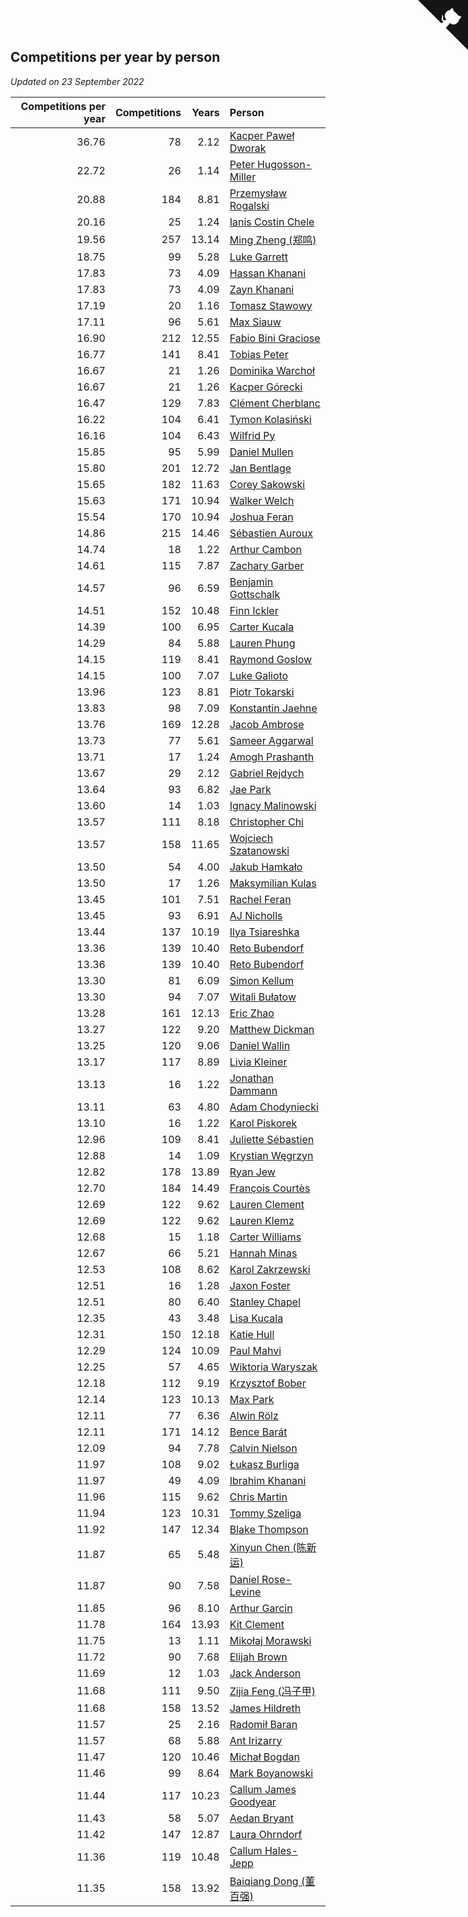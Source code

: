 ## Competitions per year by person

*Updated on 23 September 2022*

| Competitions per year | Competitions | Years | Person |
| ---: | ---: | ---: | :--- |
| 36.76 | 78 | 2.12 | [Kacper Paweł Dworak](https://www.worldcubeassociation.org/persons/2020DWOR01) |
| 22.72 | 26 | 1.14 | [Peter Hugosson-Miller](https://www.worldcubeassociation.org/persons/2021HUGO01) |
| 20.88 | 184 | 8.81 | [Przemysław Rogalski](https://www.worldcubeassociation.org/persons/2013ROGA02) |
| 20.16 | 25 | 1.24 | [Ianis Costin Chele](https://www.worldcubeassociation.org/persons/2021CHEL01) |
| 19.56 | 257 | 13.14 | [Ming Zheng (郑鸣)](https://www.worldcubeassociation.org/persons/2009ZHEN11) |
| 18.75 | 99 | 5.28 | [Luke Garrett](https://www.worldcubeassociation.org/persons/2017GARR05) |
| 17.83 | 73 | 4.09 | [Hassan Khanani](https://www.worldcubeassociation.org/persons/2018KHAN26) |
| 17.83 | 73 | 4.09 | [Zayn Khanani](https://www.worldcubeassociation.org/persons/2018KHAN28) |
| 17.19 | 20 | 1.16 | [Tomasz Stawowy](https://www.worldcubeassociation.org/persons/2021STAW01) |
| 17.11 | 96 | 5.61 | [Max Siauw](https://www.worldcubeassociation.org/persons/2017SIAU02) |
| 16.90 | 212 | 12.55 | [Fabio Bini Graciose](https://www.worldcubeassociation.org/persons/2010GRAC02) |
| 16.77 | 141 | 8.41 | [Tobias Peter](https://www.worldcubeassociation.org/persons/2014PETE03) |
| 16.67 | 21 | 1.26 | [Dominika Warchoł](https://www.worldcubeassociation.org/persons/2021WARC01) |
| 16.67 | 21 | 1.26 | [Kacper Górecki](https://www.worldcubeassociation.org/persons/2021GORE01) |
| 16.47 | 129 | 7.83 | [Clément Cherblanc](https://www.worldcubeassociation.org/persons/2014CHER05) |
| 16.22 | 104 | 6.41 | [Tymon Kolasiński](https://www.worldcubeassociation.org/persons/2016KOLA02) |
| 16.16 | 104 | 6.43 | [Wilfrid Py](https://www.worldcubeassociation.org/persons/2016PYWI01) |
| 15.85 | 95 | 5.99 | [Daniel Mullen](https://www.worldcubeassociation.org/persons/2016MULL04) |
| 15.80 | 201 | 12.72 | [Jan Bentlage](https://www.worldcubeassociation.org/persons/2010BENT01) |
| 15.65 | 182 | 11.63 | [Corey Sakowski](https://www.worldcubeassociation.org/persons/2011SAKO01) |
| 15.63 | 171 | 10.94 | [Walker Welch](https://www.worldcubeassociation.org/persons/2011WELC01) |
| 15.54 | 170 | 10.94 | [Joshua Feran](https://www.worldcubeassociation.org/persons/2011FERA01) |
| 14.86 | 215 | 14.46 | [Sébastien Auroux](https://www.worldcubeassociation.org/persons/2008AURO01) |
| 14.74 | 18 | 1.22 | [Arthur Cambon](https://www.worldcubeassociation.org/persons/2021CAMB01) |
| 14.61 | 115 | 7.87 | [Zachary Garber](https://www.worldcubeassociation.org/persons/2014GARB01) |
| 14.57 | 96 | 6.59 | [Benjamin Gottschalk](https://www.worldcubeassociation.org/persons/2016GOTT01) |
| 14.51 | 152 | 10.48 | [Finn Ickler](https://www.worldcubeassociation.org/persons/2012ICKL01) |
| 14.39 | 100 | 6.95 | [Carter Kucala](https://www.worldcubeassociation.org/persons/2015KUCA01) |
| 14.29 | 84 | 5.88 | [Lauren Phung](https://www.worldcubeassociation.org/persons/2016PHUN02) |
| 14.15 | 119 | 8.41 | [Raymond Goslow](https://www.worldcubeassociation.org/persons/2014GOSL01) |
| 14.15 | 100 | 7.07 | [Luke Galioto](https://www.worldcubeassociation.org/persons/2015GALI02) |
| 13.96 | 123 | 8.81 | [Piotr Tokarski](https://www.worldcubeassociation.org/persons/2013TOKA01) |
| 13.83 | 98 | 7.09 | [Konstantin Jaehne](https://www.worldcubeassociation.org/persons/2015JAEH01) |
| 13.76 | 169 | 12.28 | [Jacob Ambrose](https://www.worldcubeassociation.org/persons/2010AMBR01) |
| 13.73 | 77 | 5.61 | [Sameer Aggarwal](https://www.worldcubeassociation.org/persons/2017AGGA01) |
| 13.71 | 17 | 1.24 | [Amogh Prashanth](https://www.worldcubeassociation.org/persons/2021PRAS01) |
| 13.67 | 29 | 2.12 | [Gabriel Rejdych](https://www.worldcubeassociation.org/persons/2020REJD01) |
| 13.64 | 93 | 6.82 | [Jae Park](https://www.worldcubeassociation.org/persons/2015PARK24) |
| 13.60 | 14 | 1.03 | [Ignacy Malinowski](https://www.worldcubeassociation.org/persons/2021MALI02) |
| 13.57 | 111 | 8.18 | [Christopher Chi](https://www.worldcubeassociation.org/persons/2014CHIC01) |
| 13.57 | 158 | 11.65 | [Wojciech Szatanowski](https://www.worldcubeassociation.org/persons/2011SZAT01) |
| 13.50 | 54 | 4.00 | [Jakub Hamkało](https://www.worldcubeassociation.org/persons/2018HAMK01) |
| 13.50 | 17 | 1.26 | [Maksymilian Kulas](https://www.worldcubeassociation.org/persons/2021KULA02) |
| 13.45 | 101 | 7.51 | [Rachel Feran](https://www.worldcubeassociation.org/persons/2015FERA01) |
| 13.45 | 93 | 6.91 | [AJ Nicholls](https://www.worldcubeassociation.org/persons/2015NICH04) |
| 13.44 | 137 | 10.19 | [Ilya Tsiareshka](https://www.worldcubeassociation.org/persons/2012TERE01) |
| 13.36 | 139 | 10.40 | [Reto Bubendorf](https://www.worldcubeassociation.org/persons/2012BUBE01) |
| 13.36 | 139 | 10.40 | [Reto Bubendorf](https://www.worldcubeassociation.org/persons/2012BUBE01) |
| 13.30 | 81 | 6.09 | [Simon Kellum](https://www.worldcubeassociation.org/persons/2016KELL12) |
| 13.30 | 94 | 7.07 | [Witali Bułatow](https://www.worldcubeassociation.org/persons/2015BUAT01) |
| 13.28 | 161 | 12.13 | [Eric Zhao](https://www.worldcubeassociation.org/persons/2010ZHAO19) |
| 13.27 | 122 | 9.20 | [Matthew Dickman](https://www.worldcubeassociation.org/persons/2013DICK01) |
| 13.25 | 120 | 9.06 | [Daniel Wallin](https://www.worldcubeassociation.org/persons/2013WALL03) |
| 13.17 | 117 | 8.89 | [Livia Kleiner](https://www.worldcubeassociation.org/persons/2013KLEI03) |
| 13.13 | 16 | 1.22 | [Jonathan Dammann](https://www.worldcubeassociation.org/persons/2021DAMM01) |
| 13.11 | 63 | 4.80 | [Adam Chodyniecki](https://www.worldcubeassociation.org/persons/2017CHOD02) |
| 13.10 | 16 | 1.22 | [Karol Piskorek](https://www.worldcubeassociation.org/persons/2021PISK01) |
| 12.96 | 109 | 8.41 | [Juliette Sébastien](https://www.worldcubeassociation.org/persons/2014SEBA01) |
| 12.88 | 14 | 1.09 | [Krystian Węgrzyn](https://www.worldcubeassociation.org/persons/2021WEGR01) |
| 12.82 | 178 | 13.89 | [Ryan Jew](https://www.worldcubeassociation.org/persons/2008JEWR01) |
| 12.70 | 184 | 14.49 | [François Courtès](https://www.worldcubeassociation.org/persons/2008COUR01) |
| 12.69 | 122 | 9.62 | [Lauren Clement](https://www.worldcubeassociation.org/persons/2013KLEM01) |
| 12.69 | 122 | 9.62 | [Lauren Klemz](https://www.worldcubeassociation.org/persons/2013KLEM01) |
| 12.68 | 15 | 1.18 | [Carter Williams](https://www.worldcubeassociation.org/persons/2021WILL06) |
| 12.67 | 66 | 5.21 | [Hannah Minas](https://www.worldcubeassociation.org/persons/2017MINA04) |
| 12.53 | 108 | 8.62 | [Karol Zakrzewski](https://www.worldcubeassociation.org/persons/2014ZAKR01) |
| 12.51 | 16 | 1.28 | [Jaxon Foster](https://www.worldcubeassociation.org/persons/2021FOST01) |
| 12.51 | 80 | 6.40 | [Stanley Chapel](https://www.worldcubeassociation.org/persons/2016CHAP04) |
| 12.35 | 43 | 3.48 | [Lisa Kucala](https://www.worldcubeassociation.org/persons/2019KUCA01) |
| 12.31 | 150 | 12.18 | [Katie Hull](https://www.worldcubeassociation.org/persons/2010HULL01) |
| 12.29 | 124 | 10.09 | [Paul Mahvi](https://www.worldcubeassociation.org/persons/2012MAHV01) |
| 12.25 | 57 | 4.65 | [Wiktoria Waryszak](https://www.worldcubeassociation.org/persons/2018WARY01) |
| 12.18 | 112 | 9.19 | [Krzysztof Bober](https://www.worldcubeassociation.org/persons/2013BOBE01) |
| 12.14 | 123 | 10.13 | [Max Park](https://www.worldcubeassociation.org/persons/2012PARK03) |
| 12.11 | 77 | 6.36 | [Alwin Rölz](https://www.worldcubeassociation.org/persons/2016ROLZ01) |
| 12.11 | 171 | 14.12 | [Bence Barát](https://www.worldcubeassociation.org/persons/2008BARA01) |
| 12.09 | 94 | 7.78 | [Calvin Nielson](https://www.worldcubeassociation.org/persons/2014NIEL03) |
| 11.97 | 108 | 9.02 | [Łukasz Burliga](https://www.worldcubeassociation.org/persons/2013BURL01) |
| 11.97 | 49 | 4.09 | [Ibrahim Khanani](https://www.worldcubeassociation.org/persons/2018KHAN27) |
| 11.96 | 115 | 9.62 | [Chris Martin](https://www.worldcubeassociation.org/persons/2013MART03) |
| 11.94 | 123 | 10.31 | [Tommy Szeliga](https://www.worldcubeassociation.org/persons/2012SZEL01) |
| 11.92 | 147 | 12.34 | [Blake Thompson](https://www.worldcubeassociation.org/persons/2010THOM03) |
| 11.87 | 65 | 5.48 | [Xinyun Chen (陈新运)](https://www.worldcubeassociation.org/persons/2017CHEN36) |
| 11.87 | 90 | 7.58 | [Daniel Rose-Levine](https://www.worldcubeassociation.org/persons/2015ROSE01) |
| 11.85 | 96 | 8.10 | [Arthur Garcin](https://www.worldcubeassociation.org/persons/2014GARC27) |
| 11.78 | 164 | 13.93 | [Kit Clement](https://www.worldcubeassociation.org/persons/2008CLEM01) |
| 11.75 | 13 | 1.11 | [Mikołaj Morawski](https://www.worldcubeassociation.org/persons/2021MORA01) |
| 11.72 | 90 | 7.68 | [Elijah Brown](https://www.worldcubeassociation.org/persons/2015BROW03) |
| 11.69 | 12 | 1.03 | [Jack Anderson](https://www.worldcubeassociation.org/persons/2021ANDE05) |
| 11.68 | 111 | 9.50 | [Zijia Feng (冯子甲)](https://www.worldcubeassociation.org/persons/2013FENG02) |
| 11.68 | 158 | 13.52 | [James Hildreth](https://www.worldcubeassociation.org/persons/2009HILD01) |
| 11.57 | 25 | 2.16 | [Radomił Baran](https://www.worldcubeassociation.org/persons/2020BARA02) |
| 11.57 | 68 | 5.88 | [Ant Irizarry](https://www.worldcubeassociation.org/persons/2016IRIZ02) |
| 11.47 | 120 | 10.46 | [Michał Bogdan](https://www.worldcubeassociation.org/persons/2012BOGD01) |
| 11.46 | 99 | 8.64 | [Mark Boyanowski](https://www.worldcubeassociation.org/persons/2014BOYA01) |
| 11.44 | 117 | 10.23 | [Callum James Goodyear](https://www.worldcubeassociation.org/persons/2012GOOD02) |
| 11.43 | 58 | 5.07 | [Aedan Bryant](https://www.worldcubeassociation.org/persons/2017BRYA06) |
| 11.42 | 147 | 12.87 | [Laura Ohrndorf](https://www.worldcubeassociation.org/persons/2009OHRN01) |
| 11.36 | 119 | 10.48 | [Callum Hales-Jepp](https://www.worldcubeassociation.org/persons/2012HALE01) |
| 11.35 | 158 | 13.92 | [Baiqiang Dong (董百强)](https://www.worldcubeassociation.org/persons/2008DONG06) |


<a href="https://github.com/jonatanklosko/wca_statistics" class="github-corner" aria-label="View source on Github"><svg width="80" height="80" viewBox="0 0 250 250" style="fill:#151513; color:#fff; position: absolute; top: 0; border: 0; right: 0;" aria-hidden="true"><path d="M0,0 L115,115 L130,115 L142,142 L250,250 L250,0 Z"></path><path d="M128.3,109.0 C113.8,99.7 119.0,89.6 119.0,89.6 C122.0,82.7 120.5,78.6 120.5,78.6 C119.2,72.0 123.4,76.3 123.4,76.3 C127.3,80.9 125.5,87.3 125.5,87.3 C122.9,97.6 130.6,101.9 134.4,103.2" fill="currentColor" style="transform-origin: 130px 106px;" class="octo-arm"></path><path d="M115.0,115.0 C114.9,115.1 118.7,116.5 119.8,115.4 L133.7,101.6 C136.9,99.2 139.9,98.4 142.2,98.6 C133.8,88.0 127.5,74.4 143.8,58.0 C148.5,53.4 154.0,51.2 159.7,51.0 C160.3,49.4 163.2,43.6 171.4,40.1 C171.4,40.1 176.1,42.5 178.8,56.2 C183.1,58.6 187.2,61.8 190.9,65.4 C194.5,69.0 197.7,73.2 200.1,77.6 C213.8,80.2 216.3,84.9 216.3,84.9 C212.7,93.1 206.9,96.0 205.4,96.6 C205.1,102.4 203.0,107.8 198.3,112.5 C181.9,128.9 168.3,122.5 157.7,114.1 C157.9,116.9 156.7,120.9 152.7,124.9 L141.0,136.5 C139.8,137.7 141.6,141.9 141.8,141.8 Z" fill="currentColor" class="octo-body"></path></svg></a><style>.github-corner:hover .octo-arm{animation:octocat-wave 560ms ease-in-out}@keyframes octocat-wave{0%,100%{transform:rotate(0)}20%,60%{transform:rotate(-25deg)}40%,80%{transform:rotate(10deg)}}@media (max-width:500px){.github-corner:hover .octo-arm{animation:none}.github-corner .octo-arm{animation:octocat-wave 560ms ease-in-out}}</style>
